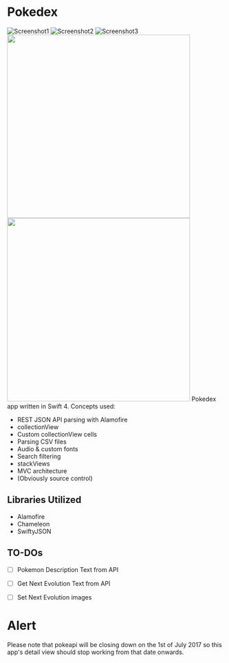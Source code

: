 # Pokedex
![Screenshot1](/Screenshots/1.png "Screenshot 1") ![Screenshot2](/Screenshots/2.png "Screenshot 2") ![Screenshot3](/Screenshots/3.png "Screenshot 3")
<img src="/Screenshots/3.png" width="425"/> <img src="image2.png" width="425"/>
Pokedex app written in Swift 4. Concepts used: 

- REST JSON API parsing with Alamofire
- collectionView 
- Custom collectionView cells
- Parsing CSV files 
- Audio & custom fonts 
- Search filtering
- stackViews
- MVC architecture 
- (Obviously source control)

Libraries Utilized
----------------------------------------------
- Alamofire
- Chameleon
- SwiftyJSON


## TO-DOs
- [ ]  Pokemon Description Text from API
- [ ] Get Next Evolution Text from API
- [ ] Set Next Evolution images





Alert
====
Please note that pokeapi will be closing down on the 1st of July 2017 so this app's detail view should stop working from that date onwards.
